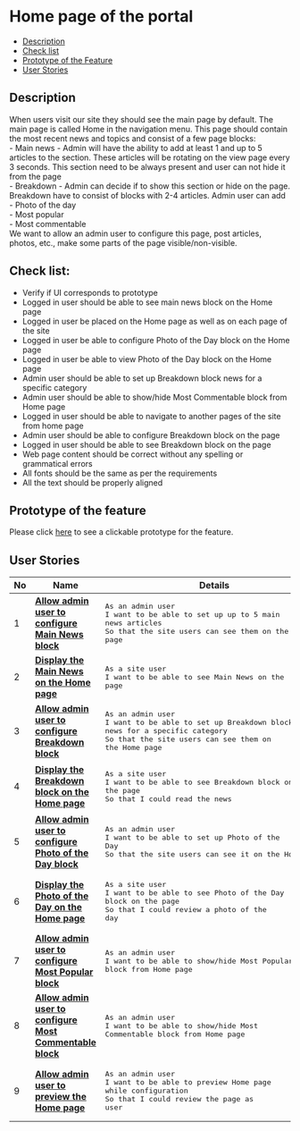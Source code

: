 # Home page of the portal

- [Description](#description)
- [Check list](#check-list)
- [Prototype of the Feature](#prototype-of-the-feature)
- [User Stories](#user-stories)

## Description

When users visit our site they should see the main page by default. The main page is called Home in the navigation menu. This page should contain the most recent news and topics and consist of a few page blocks:<br>
    - Main news - Admin will have the ability to add at least 1 and up to 5 articles to the section. These articles will be rotating on the view page every 3 seconds. This section need to be always present and user can not hide it from the page<br>
    - Breakdown - Admin can decide if to show this section or hide on the page. Breakdown have to consist of blocks with 2-4 articles. Admin user can add<br>
    - Photo of the day<br>
    - Most popular<br>
	- Most commentable<br>
We want to allow an admin user to configure this page, post articles, photos, etc., make some parts of the page visible/non-visible.

## Check list:

  - Verify if UI corresponds to prototype
  - Logged in user should be able to see main news block on the Home page
  - Logged in user be placed on the Home page as well as on each page of the site
  - Logged in user be able to configure Photo of the Day block on the Home page
  - Logged in user be able to view Photo of the Day block on the Home page
  - Admin user should be able to set up Breakdown block news for a specific category
  - Admin user should be able to show/hide Most Commentable block from Home page
  - Logged in user should be able to navigate to another pages of the site from home page
  - Admin user should be able to configure Breakdown block on the page
  - Logged in user should be able to see Breakdown block on the page
  - Web page content should be correct without any spelling or grammatical errors
  - All fonts should be the same as per the requirements
  - All the text should be properly aligned


## Prototype of the feature

  Please click [here](https://www.figma.com/file/BpGy9tY0mE6hfw0hUN2Qeb/Home-Page?node-id=4523%3A10122) to see a clickable prototype for the feature.

## User Stories

No           |      Name     |   Details
------------ | ------------- | -------------
1 |[**Allow admin user to configure Main News block**](/products/sport_news_portal/web_application_features/home_page/user_stories/configuration_of_main_news_block)|<pre>As an admin user<br>I want to be able to set up up to 5 main news articles<br>So that the site users can see them on the Home page</pre>
2 |[**Display the Main News on the Home page**](/products/sport_news_portal/web_application_features/home_page/user_stories/display_the_main_news_on_the_home_page)|<pre>As a site user<br>I want to be able to see Main News on the page</pre>
3 |[**Allow admin user to configure Breakdown block**](/products/sport_news_portal/web_application_features/home_page/user_stories/configuration_of_breakdown_block)|<pre>As an admin user<br>I want to be able to set up Breakdown block news for a specific category<br>So that the site users can see them on the Home page</pre>
4 |[**Display the Breakdown block on the Home page**](/products/sport_news_portal/web_application_features/home_page/user_stories/display_the_breakdown_on_the_home_page)|<pre>As a site user<br>I want to be able to see Breakdown block on the page<br>So that I could read the news</pre>
5 |[**Allow admin user to configure Photo of the Day block**](/products/sport_news_portal/web_application_features/home_page/user_stories/configuration_of_photo_of_the_day_block)|<pre>As an admin user<br>I want to be able to set up Photo of the Day<br>So that the site users can see it on the Home page</pre>
6 |[**Display the Photo of the Day on the Home page**](/products/sport_news_portal/web_application_features/home_page/user_stories/display_the_photo_of_the_day_on_the_home_page)|<pre>As a site user<br>I want to be able to see Photo of the Day block on the page<br>So that I could review a photo of the day</pre>
7 |[**Allow admin user to configure Most Popular block**](/products/sport_news_portal/web_application_features/home_page/user_stories/configuration_of_most_popular_block)|<pre>As an admin user<br>I want to be able to show/hide Most Popular block from Home page</pre>
8 |[**Allow admin user to configure Most Commentable block**](/products/sport_news_portal/web_application_features/home_page/user_stories/configuration_of_most_commentable_block)|<pre>As an admin user<br>I want to be able to show/hide Most Commentable block from Home page</pre>
9 |[**Allow admin user to preview the Home page**](/products/sport_news_portal/web_application_features/home_page/user_stories/home_page_preview)|<pre>As an admin user<br>I want to be able to preview Home page while configuration<br>So that I could review the page as user</pre>

